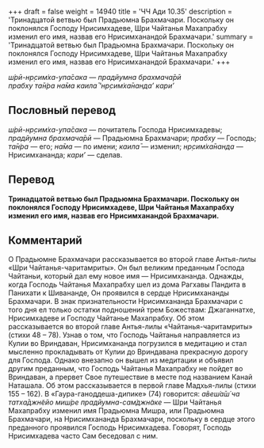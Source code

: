 +++
draft = false
weight = 14940
title = 'ЧЧ Ади 10.35'
description = 'Тринадцатой ветвью был Прадьюмна Брахмачари. Поскольку он поклонялся Господу Нрисимхадеве, Шри Чайтанья Махапрабху изменил его имя, назвав его Нрисимханандой Брахмачари.'
summary = 'Тринадцатой ветвью был Прадьюмна Брахмачари. Поскольку он поклонялся Господу Нрисимхадеве, Шри Чайтанья Махапрабху изменил его имя, назвав его Нрисимханандой Брахмачари.'
+++

_ш́рӣ-нр̣сим̇ха-упа̄сака — прадйумна брахмача̄рӣ  
прабху та̄н̇ра на̄ма каила̄ ‘нр̣сим̇ха̄нанда’ кари’_

## Пословный перевод

_ш́рӣ_\-_нр̣сим̇ха_\-_упа̄сака_ — почитатель Господа Нрисимхадевы; _прадйумна_ _брахмача̄рӣ_ — Прадьюмна Брахмачари; _прабху_ — Господь; _та̄н̇ра_ — его; _на̄ма_ — по имени; _каила̄_ — изменил; _нр̣сим̇ха̄нанда_ — Нрисимхананда; _кари’_ — сделав.

## Перевод

**Тринадцатой ветвью был Прадьюмна Брахмачари. Поскольку он поклонялся Господу Нрисимхадеве, Шри Чайтанья Махапрабху изменил его имя, назвав его Нрисимханандой Брахмачари.**

## Комментарий

О Прадьюмне Брахмачари рассказывается во второй главе Антья-лилы «Шри Чайтанья-чаритамриты». Он был великим преданным Господа Чайтаньи, который дал ему новое имя — Нрисимхананда. Однажды, когда Господь Чайтанья Махапрабху шел из дома Рагхавы Пандита в Панихати к Шивананде, Он проявился в сердце Нрисимхананды Брахмачари. В знак признательности Нрисимхананда Брахмачари с того дня ел только остатки подношений трем Божествам: Джаганнатхе, Нрисимхадеве и Господу Чайтанье Махапрабху. Об этом рассказывается во второй главе Антья-лилы «Чайтанья-чаритамриты» (стихи 48 – 78). Узнав о том, что Господь Чайтанья направляется из Кулии во Вриндаван, Нрисимхананда погрузился в медитацию и стал мысленно прокладывать от Кулии до Вриндавана прекрасную дорогу для Господа. Однако внезапно он вышел из медитации и объявил другим преданным, что Господь Чайтанья Махапрабху не пойдет во Вриндаван, а прервет Свое путешествие в месте под названием Канай Наташала. Об этом рассказывается в первой главе Мадхья-лилы (стихи 155 – 162). В «Гаура-ганоддеша-дипике» (74) говорится: _а̄веш́а̄ш́ ча татха̄джн̃ейо миш́ре прадйумна-сам̇джн̃аке —_ Шри Чайтанья Махапрабху изменил имя Прадьюмна Мишра, или Прадьюмна Брахмачари, на Нрисимхананда Брахмачари, поскольку в сердце этого преданного проявился Господь Нрисимхадева. Говорят, Господь Нрисимхадева часто Сам беседовал с ним.
